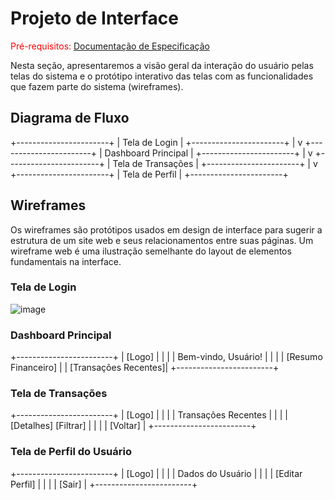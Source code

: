 # Projeto de Interface

<span style="color:red">Pré-requisitos: <a href="2-Especificação do Projeto.md"> Documentação de Especificação</a></span>

Nesta seção, apresentaremos a visão geral da interação do usuário pelas telas do sistema e o protótipo interativo das telas com as funcionalidades que fazem parte do sistema (wireframes).

## Diagrama de Fluxo

+-----------------------+
|   Tela de Login       |
+-----------------------+
           |
           v
+-----------------------+
|   Dashboard Principal |
+-----------------------+
           |
           v
+-----------------------+
|   Tela de Transações  |
+-----------------------+
           |
           v
+-----------------------+
|   Tela de Perfil      |
+-----------------------+


## Wireframes

Os wireframes são protótipos usados em design de interface para sugerir a estrutura de um site web e seus relacionamentos entre suas páginas. Um wireframe web é uma ilustração semelhante do layout de elementos fundamentais na interface.

### Tela de Login
![image](https://github.com/ICEI-PUC-Minas-PMV-ADS/pmv-ads-2024-1-e4-proj-dad-t2-sistema-financeiro/assets/114113443/d28e8ff1-a30d-43ce-bdd1-974151aa8b5c)


### Dashboard Principal
+------------------------+
|   [Logo]               |
|                        |
|   Bem-vindo, Usuário!  |
|                        |
|   [Resumo Financeiro]  |
|   [Transações Recentes]|
+------------------------+


### Tela de Transações
+------------------------+
|   [Logo]               |
|                        |
|   Transações Recentes  |
|                        |
|   [Detalhes] [Filtrar] |
|                        |
|   [Voltar]             |
+------------------------+


### Tela de Perfil do Usuário
+------------------------+
|   [Logo]               |
|                        |
|   Dados do Usuário     |
|                        |
|   [Editar Perfil]      |
|                        |
|   [Sair]               |
+------------------------+

